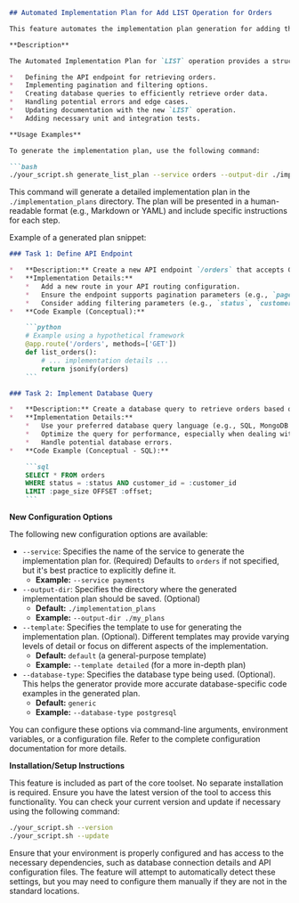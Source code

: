```markdown
## Automated Implementation Plan for Add LIST Operation for Orders

This feature automates the implementation plan generation for adding the `LIST` operation to the Orders service. It analyzes your existing codebase, identifies necessary changes, and generates a detailed, step-by-step implementation plan to streamline the development process. This feature significantly reduces the manual effort required to plan and execute the addition of a `LIST` operation, saving time and minimizing potential errors.

**Description**

The Automated Implementation Plan for `LIST` operation provides a structured approach to adding the functionality to retrieve a list of orders.  It analyzes existing order-related code, including data models, database interactions, and API endpoints, and then generates a comprehensive plan encompassing tasks such as:

*   Defining the API endpoint for retrieving orders.
*   Implementing pagination and filtering options.
*   Creating database queries to efficiently retrieve order data.
*   Handling potential errors and edge cases.
*   Updating documentation with the new `LIST` operation.
*   Adding necessary unit and integration tests.

**Usage Examples**

To generate the implementation plan, use the following command:

```bash
./your_script.sh generate_list_plan --service orders --output-dir ./implementation_plans
```

This command will generate a detailed implementation plan in the `./implementation_plans` directory.  The plan will be presented in a human-readable format (e.g., Markdown or YAML) and include specific instructions for each step.

Example of a generated plan snippet:

```markdown
### Task 1: Define API Endpoint

*   **Description:** Create a new API endpoint `/orders` that accepts GET requests.
*   **Implementation Details:**
    *   Add a new route in your API routing configuration.
    *   Ensure the endpoint supports pagination parameters (e.g., `page`, `page_size`).
    *   Consider adding filtering parameters (e.g., `status`, `customer_id`).
*   **Code Example (Conceptual):**

    ```python
    # Example using a hypothetical framework
    @app.route('/orders', methods=['GET'])
    def list_orders():
        # ... implementation details ...
        return jsonify(orders)
    ```

### Task 2: Implement Database Query

*   **Description:** Create a database query to retrieve orders based on the provided filters and pagination parameters.
*   **Implementation Details:**
    *   Use your preferred database query language (e.g., SQL, MongoDB query language).
    *   Optimize the query for performance, especially when dealing with large datasets.
    *   Handle potential database errors.
*   **Code Example (Conceptual - SQL):**

    ```sql
    SELECT * FROM orders
    WHERE status = :status AND customer_id = :customer_id
    LIMIT :page_size OFFSET :offset;
    ```
```

**New Configuration Options**

The following new configuration options are available:

*   `--service`: Specifies the name of the service to generate the implementation plan for. (Required)  Defaults to `orders` if not specified, but it's best practice to explicitly define it.
    *   **Example:** `--service payments`
*   `--output-dir`:  Specifies the directory where the generated implementation plan should be saved. (Optional)
    *   **Default:**  `./implementation_plans`
    *   **Example:** `--output-dir ./my_plans`
*   `--template`: Specifies the template to use for generating the implementation plan. (Optional).  Different templates may provide varying levels of detail or focus on different aspects of the implementation.
    *   **Default:** `default` (a general-purpose template)
    *   **Example:** `--template detailed` (for a more in-depth plan)
*   `--database-type`: Specifies the database type being used. (Optional). This helps the generator provide more accurate database-specific code examples in the generated plan.
    *   **Default:** `generic`
    *   **Example:** `--database-type postgresql`

You can configure these options via command-line arguments, environment variables, or a configuration file.  Refer to the complete configuration documentation for more details.

**Installation/Setup Instructions**

This feature is included as part of the core toolset. No separate installation is required. Ensure you have the latest version of the tool to access this functionality.  You can check your current version and update if necessary using the following command:

```bash
./your_script.sh --version
./your_script.sh --update
```

Ensure that your environment is properly configured and has access to the necessary dependencies, such as database connection details and API configuration files. The feature will attempt to automatically detect these settings, but you may need to configure them manually if they are not in the standard locations.
```